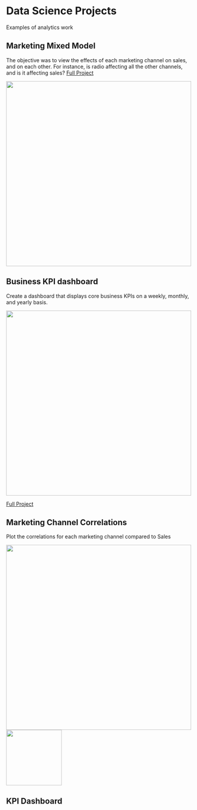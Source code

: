 # Data Science Projects
Examples of analytics work

## Marketing Mixed Model 

The objective was to view the effects of each marketing channel on sales, and on each other. For instance, is radio affecting all the other channels, and is it affecting sales?
[Full Project](https://github.com/wylee3/MMM)

<img src="https://github.com/wylee3/MMM/blob/main/predictEffect.jpg" width="500" />

## Business KPI dashboard
Create a dashboard that displays core business KPIs on a weekly, monthly, and yearly basis. 

<img src="https://github.com/wylee3/Executive-Dashboard/blob/main/Org-Dashboard.PNG" width="500" />

[Full Project](https://github.com/wylee3/Executive-Dashboard)

## Marketing Channel Correlations

Plot the correlations for each marketing channel compared to Sales

<img src="https://github.com/wylee3/marketing-linear-regressions/blob/main/Facebook_feed_Impr.png" width="500" />
<img src="https://github.com/wylee3/marketing-linear-regressions/blob/main/correlations-altered.jpg" width="150" />

## KPI Dashboard
